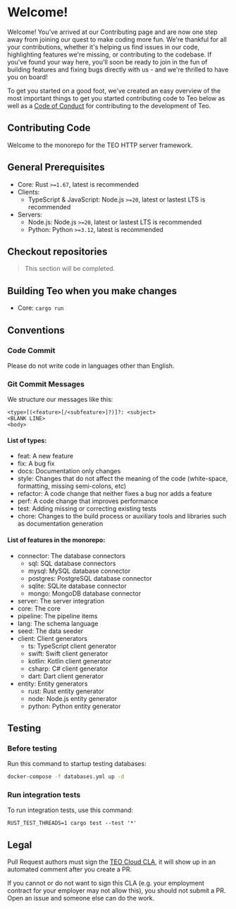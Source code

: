 # Welcome!

Welcome! You've arrived at our Contributing page and are now one step away from joining our quest to make coding more 
fun. We're thankful for all your contributions, whether it's helping us find issues in our code, highlighting features 
we're missing, or contributing to the codebase. If you've found your way here, you'll soon be ready to join in the fun 
of building features and fixing bugs directly with us - and we're thrilled to have you on board!

To get you started on a good foot, we've created an easy overview of the most important things to get you started 
contributing code to Teo below as well as a 
[Code of Conduct](https://github.com/teocloud/teo/blob/master/CODE_OF_CONDUCT.md) for contributing to the development 
of Teo.

## Contributing Code

Welcome to the monorepo for the TEO HTTP server framework.

## General Prerequisites

* Core: Rust `>=1.67`, latest is recommended
* Clients:
  * TypeScript & JavaScript: Node.js `>=20`, latest or lastest LTS is recommended
* Servers:
  * Node.js: Node.js `>=20`, latest or lastest LTS is recommended
  * Python: Python `>=3.12`, latest is recommended

## Checkout repositories

> This section will be completed.

## Building Teo when you make changes

* Core: `cargo run`

## Conventions

### Code Commit

Please do not write code in languages other than English.

### Git Commit Messages

We structure our messages like this:

```
<type>[(<feature>[/<subfeature>]?)]?: <subject>
<BLANK LINE>
<body>
```

#### List of types:

* feat: A new feature
* fix: A bug fix
* docs: Documentation only changes
* style: Changes that do not affect the meaning of the code (white-space, formatting, missing semi-colons, etc)
* refactor: A code change that neither fixes a bug nor adds a feature
* perf: A code change that improves performance
* test: Adding missing or correcting existing tests
* chore: Changes to the build process or auxiliary tools and libraries such as documentation generation

#### List of features in the monorepo:

* connector: The database connectors
  * sql: SQL database connectors
  * mysql: MySQL database connector
  * postgres: PostgreSQL database connector
  * sqlite: SQLite database connector
  * mongo: MongoDB database connector
* server: The server integration
* core: The core
* pipeline: The pipeline items
* lang: The schema language
* seed: The data seeder
* client: Client generators
  * ts: TypeScript client generator 
  * swift: Swift client generator
  * kotlin: Kotlin client generator
  * csharp: C# client generator
  * dart: Dart client generator
* entity: Entity generators
  * rust: Rust entity generator
  * node: Node.js entity generator
  * python: Python entity generator

## Testing

### Before testing

Run this command to startup testing databases:

```sh
docker-compose -f databases.yml up -d
```

### Run integration tests

To run integration tests, use this command:
```shell
RUST_TEST_THREADS=1 cargo test --test '*' 
```

## Legal

Pull Request authors must sign the [TEO Cloud CLA](https://cla-assistant.io/teocloud/teo), it will show up in an 
automated comment after you create a PR.

If you cannot or do not want to sign this CLA (e.g. your employment contract for your employer may not allow this), you 
should not submit a PR. Open an issue and someone else can do the work.
